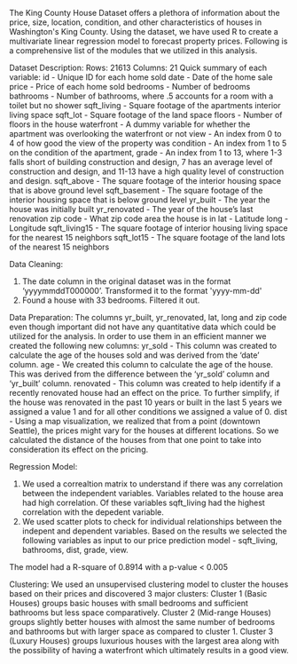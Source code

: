 The King County House Dataset offers a plethora of information about the price, size, location, condition, and other characteristics of houses in Washington's King County. Using the dataset, we have used R to create a multivariate linear regression model to forecast property prices.
Following is a comprehensive list of the modules that we utilized in this analysis. 

Dataset Description: 
Rows: 21613
Columns: 21
Quick summary of each variable:
id - Unique ID for each home sold
date - Date of the home sale
price - Price of each home sold
bedrooms - Number of bedrooms
bathrooms - Number of bathrooms, where .5 accounts for a room with a toilet but no shower
sqft_living - Square footage of the apartments interior living space
sqft_lot - Square footage of the land space
floors - Number of floors in the house
waterfront - A dummy variable for whether the apartment was overlooking the waterfront or not
view - An index from 0 to 4 of how good the view of the property was
condition - An index from 1 to 5 on the condition of the apartment,
grade - An index from 1 to 13, where 1-3 falls short of building construction and design, 7 has an
average level of construction and design, and 11-13 have a high quality level of construction and
design.
sqft_above - The square footage of the interior housing space that is above ground level
sqft_basement - The square footage of the interior housing space that is below ground level
yr_built - The year the house was initially built
yr_renovated - The year of the house’s last renovation
zip code - What zip code area the house is in
lat - Latitude
long - Longitude
sqft_living15 - The square footage of interior housing living space for the nearest 15 neighbors
sqft_lot15 - The square footage of the land lots of the nearest 15 neighbors

Data Cleaning:
1. The date column in the original dataset was in the format ‘yyyymmddT000000’. Transformed it to the format 'yyyy-mm-dd'
2. Found a house with 33 bedrooms. Filtered it out.

Data Preparation:
The columns yr_built, yr_renovated, lat, long and zip code even though important did not have any quantitative data which could be utilized for the analysis. In order to use them in an efficient manner we created the following new columns:
yr_sold - This column was created to calculate the age of the houses sold and was derived from the ‘date’ column.
age - We created this column to calculate the age of the house. This was derived from the difference between the ‘yr_sold’ column and ‘yr_built’ column.
renovated - This column was created to help identify if a recently renovated house had an effect on the price. To further simplify, if the house was renovated in the past 10 years or built in the last 5 years we assigned a value 1 and for all other conditions we assigned a value of 0.
dist - Using a map visualization, we realized that from a point (downtown Seattle), the prices might vary for the houses at different locations. So we calculated the distance of the houses from that one point to take into consideration its effect on the pricing.

Regression Model:
1. We used a correaltion matrix to understand if there was any correlation between the independent variables. Variables related to the house area had high correlation. Of these variables sqft_living had the highest correlation with the depedent variable.
2. We used scatter plots to check for individual relationships between the indepent and dependent variables. Based on the results we selected the following variables as input to our price prediction model - sqft_living, bathrooms, dist, grade, view.

The model had a R-square of 0.8914 with a p-value < 0.005

Clustering:
We used an unsupervised clustering model to cluster the houses based on their prices and discovered 3 major clusters:
Cluster 1 (Basic Houses) groups basic houses with small bedrooms and sufficient bathrooms but
less space comparatively.
Cluster 2 (Mid-range Houses) groups slightly better houses with almost the same number of bedrooms
and bathrooms but with larger space as compared to cluster 1.
Cluster 3 (Luxury Houses) groups luxurious houses with the largest area along with the possibility
of having a waterfront which ultimately results in a good view.

